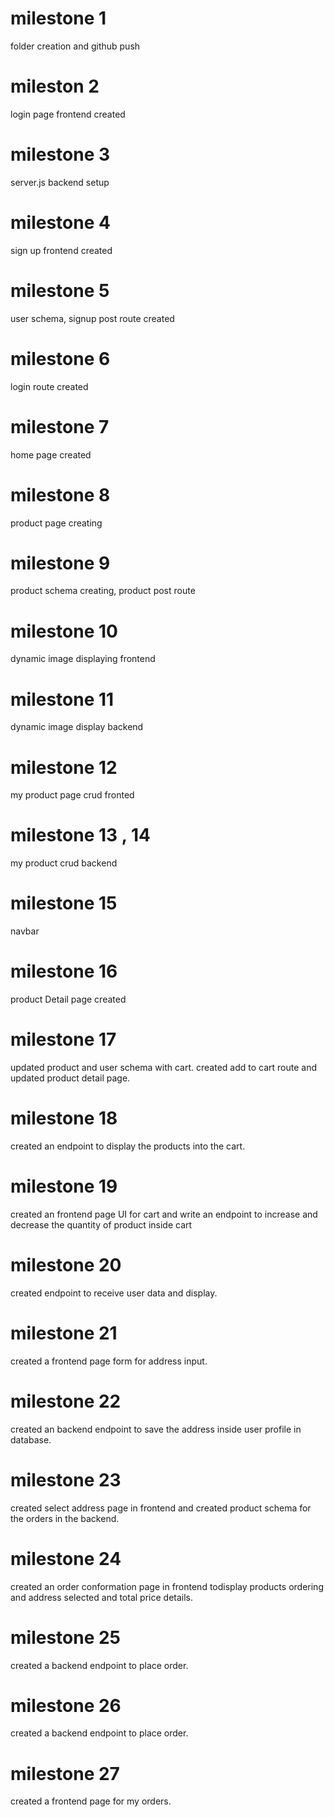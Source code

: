 # milestone 1
folder creation and github push

# mileston 2
login page frontend created

# milestone 3
server.js backend setup

# milestone 4
 sign up frontend created

# milestone 5
  user schema, signup post route created

# milestone 6
 login route created

# milestone 7
 home page created

# milestone 8
product page creating

# milestone 9
product schema creating, product post route

# milestone 10
dynamic image displaying frontend

# milestone 11
dynamic image display backend

# milestone 12
my product page crud fronted

# milestone 13 , 14
my product crud backend

# milestone 15
navbar

# milestone 16
product Detail page created

# milestone 17
updated product and user schema with cart. created add to cart route and updated product detail page.

# milestone 18
 created an endpoint to display the products into the cart.

# milestone 19
created an frontend page UI for cart and write an endpoint to increase and decrease the quantity of product inside cart

# milestone 20
created endpoint to receive user data and display.

# milestone 21
created a frontend page form for address input.

# milestone 22
created an backend endpoint to save the address inside user profile in database.

# milestone 23
created select address page in frontend and created product schema for the orders in the backend.

# milestone 24
created an order conformation page in frontend todisplay products ordering and address selected and total price details.

# milestone 25
created a backend endpoint to place order.

# milestone 26
created a backend endpoint to place order.

# milestone 27
created a frontend page for my orders.